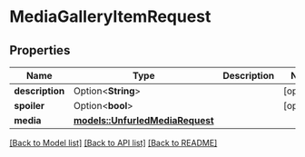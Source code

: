 # MediaGalleryItemRequest

## Properties

Name | Type | Description | Notes
------------ | ------------- | ------------- | -------------
**description** | Option<**String**> |  | [optional]
**spoiler** | Option<**bool**> |  | [optional]
**media** | [**models::UnfurledMediaRequest**](UnfurledMediaRequest.md) |  | 

[[Back to Model list]](../README.md#documentation-for-models) [[Back to API list]](../README.md#documentation-for-api-endpoints) [[Back to README]](../README.md)


